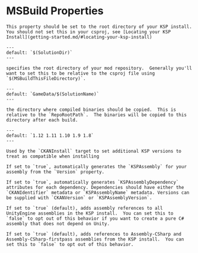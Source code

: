 # MSBuild Properties

```{confval} KSPRoot
This property should be set to the root directory of your KSP install. You should not set this in your csproj, see [Locating your KSP Install](getting-started.md/#locating-your-ksp-install)
```

```{confval} RepoRootPath
---
default: `$(SolutionDir)`
---

specifies the root directory of your mod repository.  Generally you'll want to set this to be relative to the csproj file using `$(MSBuildThisFileDirectory)`.
```

```{confval} BinariesOutputRelativePath
---
default: `GameData/$(SolutionName)`
---

the directory where compiled binaries should be copied.  This is relative to the `RepoRootPath`.  The binaries will be copied to this directory after each build.
```

```{confval} CKANCompatibleVersions
---
default: `1.12 1.11 1.10 1.9 1.8`
---

Used by the `CKANInstall` target to set additional KSP versions to treat as compatible when installing 
```

```{confval} GenerateKSPAssemblyAttribute
If set to `true`, automatically generates the `KSPAssembly` for your assembly from the `Version` property.
```

```{confval} GenerateKSPAssemblyDependencyAttributes
If set to `true`, automatically generates `KSPAssemblyDependency` attributes for each dependency. Dependencies should have either the `CKANIdentifier` metadata or `KSPAssemblyName` metadata. Versions can be supplied with `CKANVersion` or `KSPAssemblyVersion`. 
```

```{confval} ReferenceUnityAssemblies
If set to `true` (default), adds assembly references to all UnityEngine assemblies in the KSP install.  You can set this to `false` to opt out of this behavior if you want to create a pure C# assembly that does not depend on Unity.
```

```{confval} ReferenceKSPAssemblies
If set to `true` (default), adds references to Assembly-CSharp and Assembly-CSharp-firstpass assemblies from the KSP install.  You can set this to `false` to opt out of this behavior.
```
